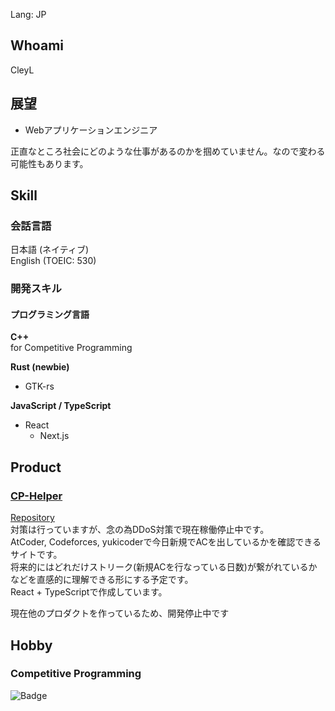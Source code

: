 Lang: JP
## Whoami
CleyL

## 展望
- Webアプリケーションエンジニア  

正直なところ社会にどのような仕事があるのかを掴めていません。なので変わる可能性もあります。


## Skill  
### 会話言語
日本語 (ネイティブ)  
English (TOEIC: 530)  

### 開発スキル
#### プログラミング言語
**C++**  
for Competitive Programming

**Rust (newbie)**  
- GTK-rs

**JavaScript / TypeScript**  
- React
  - Next.js





## Product

### [CP-Helper](https://cp-helper.netlify.app/)
[Repository](https://github.com/luckylat/cp-helper-front)  
対策は行っていますが、念の為DDoS対策で現在稼働停止中です。  
AtCoder, Codeforces, yukicoderで今日新規でACを出しているかを確認できるサイトです。  
将来的にはどれだけストリーク(新規ACを行なっている日数)が繋がれているかなどを直感的に理解できる形にする予定です。  
React + TypeScriptで作成しています。

現在他のプロダクトを作っているため、開発停止中です

<!--
### [gamebox](https://github.com/luckylat/gamebox)
現状作成中  
node.jsで作成したマルチプレイ用ゲームをアップロードして一緒に遊ぶためのプロダクトです  
githubやhuggingfaceのようにリポジトリをアップロードして、そこから直で遊べる形にする予定です。  
ゲームを作成するときにマルチプレイの実装をほとんど気にせず、それ以外の部分に集中してもらえるようにと思い作成しています。  
将来的にはパッケージ型で配布して、各自で使えるようにしたいです。  
-->

## Hobby
### Competitive Programming
![Badge](https://cp-logo.vercel.app/atcoder/CleyL)
